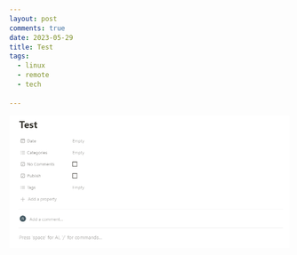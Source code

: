 ```yaml
---
layout: post
comments: true
date: 2023-05-29
title: Test
tags:
  - linux
  - remote
  - tech

---
```


![](../../static/images/2023-05-29-test.md/Untitled.png)

